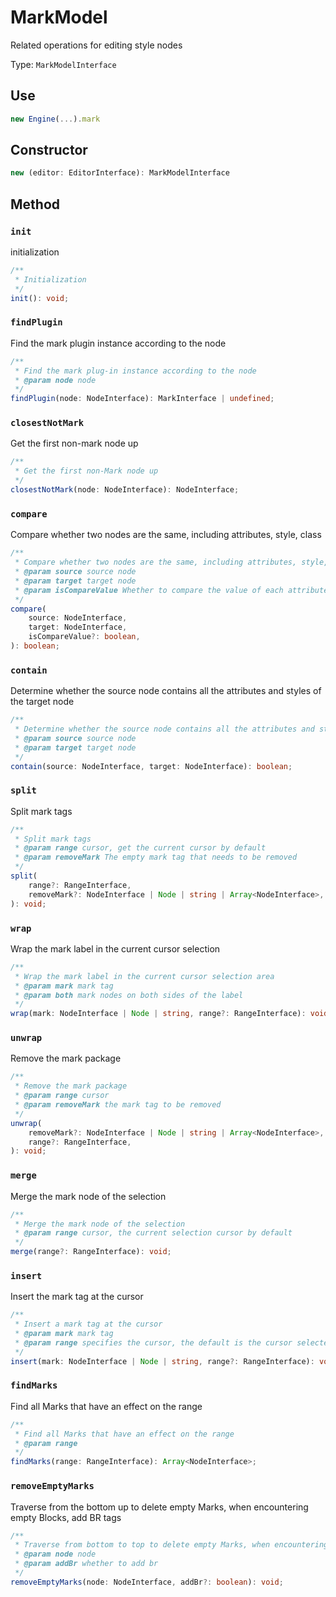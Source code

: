 # MarkModel

Related operations for editing style nodes

Type: `MarkModelInterface`

## Use

```ts
new Engine(...).mark
```

## Constructor

```ts
new (editor: EditorInterface): MarkModelInterface
```

## Method

### `init`

initialization

```ts
/**
 * Initialization
 */
init(): void;
```

### `findPlugin`

Find the mark plugin instance according to the node

```ts
/**
 * Find the mark plug-in instance according to the node
 * @param node node
 */
findPlugin(node: NodeInterface): MarkInterface | undefined;
```

### `closestNotMark`

Get the first non-mark node up

```ts
/**
 * Get the first non-Mark node up
 */
closestNotMark(node: NodeInterface): NodeInterface;
```

### `compare`

Compare whether two nodes are the same, including attributes, style, class

```ts
/**
 * Compare whether two nodes are the same, including attributes, style, and class
 * @param source source node
 * @param target target node
 * @param isCompareValue Whether to compare the value of each attribute
 */
compare(
    source: NodeInterface,
    target: NodeInterface,
    isCompareValue?: boolean,
): boolean;
```

### `contain`

Determine whether the source node contains all the attributes and styles of the target node

```ts
/**
 * Determine whether the source node contains all the attributes and styles of the target node
 * @param source source node
 * @param target target node
 */
contain(source: NodeInterface, target: NodeInterface): boolean;
```

### `split`

Split mark tags

```ts
/**
 * Split mark tags
 * @param range cursor, get the current cursor by default
 * @param removeMark The empty mark tag that needs to be removed
 */
split(
    range?: RangeInterface,
    removeMark?: NodeInterface | Node | string | Array<NodeInterface>,
): void;
```

### `wrap`

Wrap the mark label in the current cursor selection

```ts
/**
 * Wrap the mark label in the current cursor selection area
 * @param mark mark tag
 * @param both mark nodes on both sides of the label
 */
wrap(mark: NodeInterface | Node | string, range?: RangeInterface): void;
```

### `unwrap`

Remove the mark package

```ts
/**
 * Remove the mark package
 * @param range cursor
 * @param removeMark the mark tag to be removed
 */
unwrap(
    removeMark?: NodeInterface | Node | string | Array<NodeInterface>,
    range?: RangeInterface,
): void;
```

### `merge`

Merge the mark node of the selection

```ts
/**
 * Merge the mark node of the selection
 * @param range cursor, the current selection cursor by default
 */
merge(range?: RangeInterface): void;
```

### `insert`

Insert the mark tag at the cursor

```ts
/**
 * Insert a mark tag at the cursor
 * @param mark mark tag
 * @param range specifies the cursor, the default is the cursor selected by the editor
 */
insert(mark: NodeInterface | Node | string, range?: RangeInterface): void;
```

### `findMarks`

Find all Marks that have an effect on the range

```ts
/**
 * Find all Marks that have an effect on the range
 * @param range
 */
findMarks(range: RangeInterface): Array<NodeInterface>;
```

### `removeEmptyMarks`

Traverse from the bottom up to delete empty Marks, when encountering empty Blocks, add BR tags

```ts
/**
 * Traverse from bottom to top to delete empty Marks, when encountering empty Blocks, add BR tags
 * @param node node
 * @param addBr whether to add br
 */
removeEmptyMarks(node: NodeInterface, addBr?: boolean): void;
```
